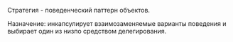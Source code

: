 Стратегия - поведенческий паттерн объектов.

Назначение: инкапсулирует взаимозаменяемые варианты поведения и выбирает один из низпо средством делегирования. 
